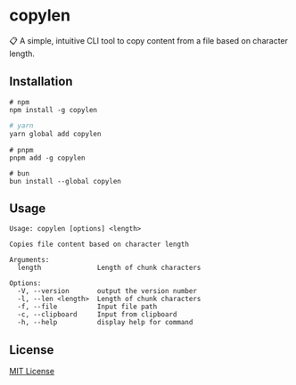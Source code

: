 # copylen

📋 A simple, intuitive CLI tool to copy content from a file based on character length.

## Installation

```shell
# npm
npm install -g copylen
```

```bash
# yarn
yarn global add copylen
```

```shell
# pnpm
pnpm add -g copylen
```

```shell
# bun
bun install --global copylen
```

## Usage

```shell
Usage: copylen [options] <length>

Copies file content based on character length

Arguments:
  length              Length of chunk characters

Options:
  -V, --version       output the version number
  -l, --len <length>  Length of chunk characters
  -f, --file          Input file path
  -c, --clipboard     Input from clipboard
  -h, --help          display help for command
```

## License

[MIT License](https://github.com/simochee/copylen?tab=MIT-1-ov-file#readme)

